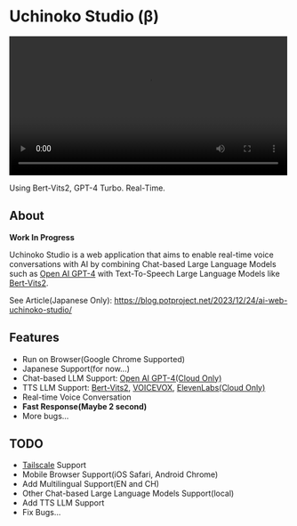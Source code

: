 # Uchinoko Studio (β)

<video controls="" width="500px" src="https://videos.ctfassets.net/a9tjjm7bfbeq/2hLdwk86Pj2AO1Djpy37g8/66d8a191914feeded9f0a83119bef880/test_mini_low.mp4" type="video/mp4">
</video>

Using Bert-Vits2, GPT-4 Turbo. Real-Time.

## About

__Work In Progress__

Uchinoko Studio is a web application that aims to enable real-time voice conversations with AI by combining Chat-based Large Language Models such as [Open AI GPT-4](https://openai.com/) with Text-To-Speech Large Language Models like [Bert-Vits2](https://github.com/fishaudio/Bert-VITS2).

See Article(Japanese Only): https://blog.potproject.net/2023/12/24/ai-web-uchinoko-studio/

## Features

* Run on Browser(Google Chrome Supported)
* Japanese Support(for now...)
* Chat-based LLM Support: [Open AI GPT-4(Cloud Only)](https://openai.com/)
* TTS LLM Support: [Bert-Vits2](https://github.com/fishaudio/Bert-VITS2), [VOICEVOX](https://voicevox.hiroshiba.jp/), [ElevenLabs(Cloud Only)](https://elevenlabs.io/)
* Real-time Voice Conversation
* __Fast Response(Maybe 2 second)__
* More bugs...

## TODO

* [Tailscale](https://tailscale.com/) Support
* Mobile Browser Support(iOS Safari, Android Chrome)
* Add Multilingual Support(EN and CH)
* Other Chat-based Large Language Models Support(local)
* Add TTS LLM Support
* Fix Bugs...



